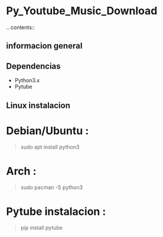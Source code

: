 # Py_Youtube_Music_Download

.. contents::

informacion general
-------------------

Dependencias
------------
- Python3.x
- Pytube

Linux instalacion
-----------------

  # Debian/Ubuntu :
  > sudo apt install python3

  # Arch :
  > sudo pacman -S python3

  # Pytube instalacion :

  > pip install pytube
  
